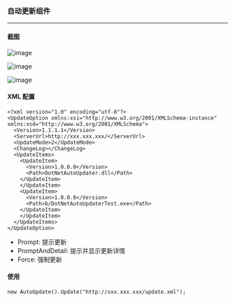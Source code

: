 ﻿### 自动更新组件

---
#### 截图

![image](https://s1.ax1x.com/2020/08/18/dKWSE9.png)

![image](https://s1.ax1x.com/2020/08/19/dQEfdf.png)

![image](https://s1.ax1x.com/2020/08/19/dQE5FS.png)

#### XML 配置

```
<?xml version="1.0" encoding="utf-8"?>
<UpdateOption xmlns:xsi="http://www.w3.org/2001/XMLSchema-instance" xmlns:xsd="http://www.w3.org/2001/XMLSchema">
  <Version>1.1.1.1</Version>
  <ServerUrl>http://xxx.xxx.xxx/</ServerUrl>
  <UpdateMode>2</UpdateMode>
  <ChangeLog></ChangeLog>
  <UpdateItems>
    <UpdateItem>
      <Version>1.0.0.0</Version>
      <Path>DotNetAutoUpdater.dll</Path>
    </UpdateItem>
    </UpdateItem>
    <UpdateItem>
      <Version>1.0.0.0</Version>
      <Path>b/DotNetAutoUpdaterTest.exe</Path>
    </UpdateItem>
    </UpdateItem>
  </UpdateItems>
</UpdateOption>
```

- Prompt: 提示更新
- PromptAndDetail: 提示并显示更新详情
- Force: 强制更新

#### 使用

```
new AutoUpdate().Update("http://xxx.xxx.xxx/update.xml");
```